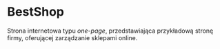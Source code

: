 # BestShop

Strona internetowa typu *one-page*, przedstawiająca przykładową stronę firmy, oferującej zarządzanie sklepami online.

[comment]: <> (## Demo)

[comment]: <> (Wykonana strona znajduje się pod adresem: https://piotrhol.github.io/BestShop/)